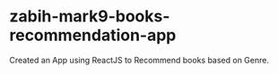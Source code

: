 # zabih-mark9-books-recommendation-app

Created an App using ReactJS to Recommend books based on Genre. 

